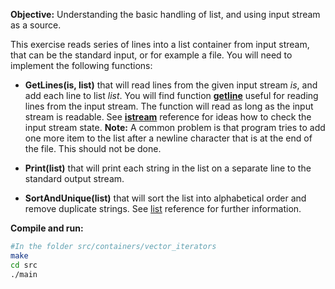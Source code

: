 **Objective:** Understanding the basic handling of list, and using input
stream as a source.

This exercise reads series of lines into a list container from input
stream, that can be the standard input, or for example a file. You
will need to implement the following functions:

  * **GetLines(is, list)** that will read lines from the given input
  stream *is*, and add each line to list *list*. You will find
  function
**[getline](https://en.cppreference.com/w/cpp/string/basic_string/getline)**
  useful for reading lines from the input stream. The function will
  read as long as the input stream is readable. See
**[istream](https://en.cppreference.com/w/cpp/io/basic_istream)**
  reference for ideas how to check the input stream state. **Note:** A
common problem is that program tries to add one more item to the list after
a newline character that is at the end of the file. This should not be
done.

  * **Print(list)** that will print each string in the list on a
  separate line to the standard output stream.

  * **SortAndUnique(list)** that will sort the list into alphabetical
  order and remove duplicate strings. See [list] reference for further
  information.

[list]: https://en.cppreference.com/w/cpp/container/list

**Compile and run:**
```bash
#In the folder src/containers/vector_iterators
make
cd src
./main
```
